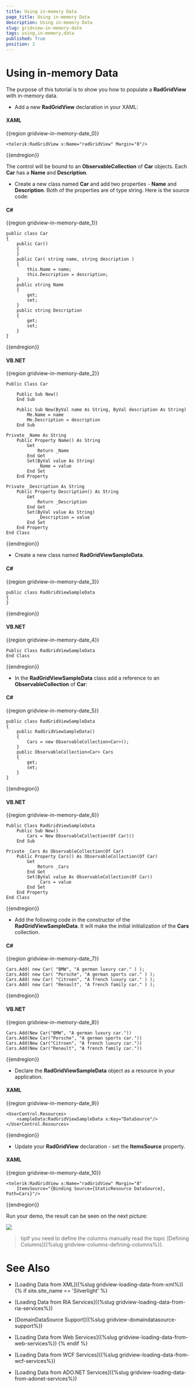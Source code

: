 ```yaml
---
title: Using in-memory Data
page_title: Using in-memory Data
description: Using in-memory Data
slug: gridview-in-memory-date
tags: using,in-memory,data
published: True
position: 2
---
```


# Using in-memory Data

The purpose of this tutorial is to show you how to populate a __RadGridView__ with in-memory data.

* Add a new __RadGridView__ declaration in your XAML: 

#### __XAML__

{{region gridview-in-memory-date_0}}

	<telerik:RadGridView x:Name="radGridView" Margin="8"/>
{{endregion}}

The control will be bound to an __ObservableCollection__ of __Car__ objects. Each __Car__ has a __Name__ and __Description__.

* Create a new class named __Car__ and add two properties - __Name__ and __Description__. Both of the properties are of type string. Here is the source code: 

#### __C#__

{{region gridview-in-memory-date_1}}

	public class Car
	{
	    public Car()
	    {
	    }
	    public Car( string name, string description )
	    {
	        this.Name = name;
	        this.Description = description;
	    }
	    public string Name
	    {
	        get;
	        set;
	    }
	    public string Description
	    {
	        get;
	        set;
	    }
	}
{{endregion}}

#### __VB.NET__

{{region gridview-in-memory-date_2}}

	Public Class Car
	
	    Public Sub New()
	    End Sub
	
	    Public Sub New(ByVal name As String, ByVal description As String)
	        Me.Name = name
	        Me.Description = description
	    End Sub
	
	Private _Name As String
	    Public Property Name() As String
	        Get
	            Return _Name
	        End Get
	        Set(ByVal value As String)
	            _Name = value
	        End Set
	    End Property
	
	Private _Description As String
	    Public Property Description() As String
	        Get
	            Return _Description
	        End Get
	        Set(ByVal value As String)
	            _Description = value
	        End Set
	    End Property
	End Class
{{endregion}}

* Create a new class named __RadGridViewSampleData__. 

#### __C#__

{{region gridview-in-memory-date_3}}

	public class RadGridViewSampleData
	{
	}
{{endregion}}

#### __VB.NET__

{{region gridview-in-memory-date_4}}

	Public Class RadGridViewSampleData
	End Class
{{endregion}}

* In the __RadGridViewSampleData__ class add a reference to an __ObservableCollection__ of __Car__: 

#### __C#__

{{region gridview-in-memory-date_5}}

	public class RadGridViewSampleData
	{
	    public RadGridViewSampleData()
	    {
	        Cars = new ObservableCollection<Car>();
	    }
	    public ObservableCollection<Car> Cars
	    {
	        get;
	        set;
	    }
	}
{{endregion}}

#### __VB.NET__

{{region gridview-in-memory-date_6}}

	Public Class RadGridViewSampleData
	    Public Sub New()
	        Cars = New ObservableCollection(Of Car)()
	    End Sub
	
	Private _Cars As ObservableCollection(Of Car)
	    Public Property Cars() As ObservableCollection(Of Car)
	        Get
	            Return _Cars
	        End Get
	        Set(ByVal value As ObservableCollection(Of Car))
	            _Cars = value
	        End Set
	    End Property
	End Class
{{endregion}}

* Add the following code in the constructor of the __RadGridViewSampleData__. It will make the initial initialization of the __Cars__ collection.

#### __C#__

{{region gridview-in-memory-date_7}}

	Cars.Add( new Car( "BMW", "A german luxury car." ) );
	Cars.Add( new Car( "Porsche", "A german sports car." ) );
	Cars.Add( new Car( "Citroen", "A french luxury car." ) );
	Cars.Add( new Car( "Renault", "A french family car." ) );
{{endregion}}

#### __VB.NET__

{{region gridview-in-memory-date_8}}

	Cars.Add(New Car("BMW", "A german luxury car."))
	Cars.Add(New Car("Porsche", "A german sports car."))
	Cars.Add(New Car("Citroen", "A french luxury car."))
	Cars.Add(New Car("Renault", "A french family car."))
{{endregion}}

* Declare the __RadGridViewSampleData__ object as a resource in your application. 

#### __XAML__

{{region gridview-in-memory-date_9}}

	<UserControl.Resources>
	    <sampleData:RadGridViewSampleData x:Key="DataSource"/>
	</UserControl.Resources>
{{endregion}}

* Update your __RadGridView__ declaration - set the __ItemsSource__ property. 

#### __XAML__

{{region gridview-in-memory-date_10}}

	<telerik:RadGridView x:Name="radGridView" Margin="8"
	    ItemsSource="{Binding Source={StaticResource DataSource}, Path=Cars}"/>
{{endregion}}

Run your demo, the result can be seen on the next picture:

![](images/RadGridView_PopulatingWithDataLoadFromInMemoryData_010.PNG)

>tipIf you need to define the columns manually read the topic [Defining Columns]({%slug gridview-columns-defining-columns%}).

# See Also

 * [Loading Data from XML]({%slug gridview-loading-data-from-xml%}) 
{% if site.site_name == 'Silverlight' %}

 * [Loading Data from RIA Services]({%slug gridview-loading-data-from-ria-services%})

 * [DomainDataSource Support]({%slug gridview-domaindatasource-support%})

 * [Loading Data from Web Services]({%slug gridview-loading-data-from-web-services%})
{% endif %}

 * [Loading Data from WCF Services]({%slug gridview-loading-data-from-wcf-services%})

 * [Loading Data from ADO.NET Services]({%slug gridview-loading-data-from-adonet-services%})

